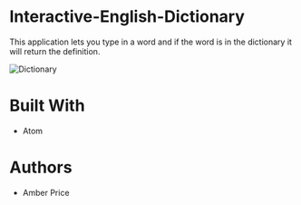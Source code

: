 # Interactive-English-Dictionary
This application lets you type in a word and if the word is in the dictionary it will return the definition.

![Dictionary](https://i.ibb.co/s2NcGcv/dictionary.png)

# Built With
* Atom
# Authors
* Amber Price
